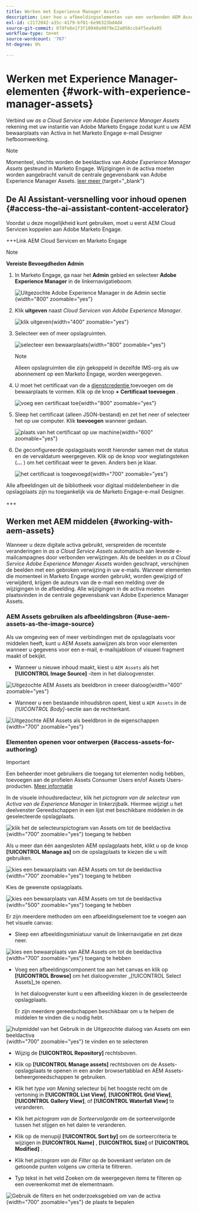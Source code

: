 ```yaml
---
title: Werken met Experience Manager Assets
description: Leer hoe u afbeeldingselementen van een verbonden AEM Assets-opslagplaats kunt gebruiken bij het ontwerpen van inhoud in Adobe Marketo Engage.
exl-id: c2172042-a35c-4179-bf81-6e96323bd4d4
source-git-commit: 87dfe8e1f3f10940a9079e22a056ccb4f5ea9a95
workflow-type: tm+mt
source-wordcount: '767'
ht-degree: 0%

---
```


# Werken met Experience Manager-elementen {#work-with-experience-manager-assets}

Verbind uw _as a Cloud Service van Adobe Experience Manager Assets_ rekening met uw instantie van Adobe Marketo Engage zodat kunt u uw AEM bewaarplaats van Activa in het Marketo Engage e-mail Designer hefboomwerking.

>[!NOTE]
>
>Momenteel, slechts worden de beeldactiva van _Adobe Experience Manager Assets_ gesteund in Marketo Engage. Wijzigingen in de activa moeten worden aangebracht vanuit de centrale gegevensbank van Adobe Experience Manager Assets. [ leer meer ](https://experienceleague.adobe.com/en/docs/experience-manager-cloud-service/content/assets/manage/manage-digital-assets) {target="_blank"}

## De AI Assistant-versnelling voor inhoud openen {#access-the-ai-assistant-content-accelerator}

Voordat u deze mogelijkheid kunt gebruiken, moet u eerst AEM Cloud Servicen koppelen aan Adobe Marketo Engage.

+++Link AEM Cloud Servicen en Marketo Engage

>[!NOTE]
>
>**Vereiste Bevoegdheden Admin**

1. In Marketo Engage, ga naar het **Admin** gebied en selecteer **Adobe Experience Manager** in de linkernavigatieboom.

   ![ Uitgezochte Adobe Experience Manager in de Admin sectie ](assets/access-the-ai-assistant-content-accelerator-1.png){width="800" zoomable="yes"}

1. Klik **uitgeven** naast _Cloud Servicen van Adobe Experience Manager_.

   ![ klik uitgeven ](assets/access-the-ai-assistant-content-accelerator-2.png){width="400" zoomable="yes"}

1. Selecteer een of meer opslagruimten.

   ![ selecteer een bewaarplaats ](assets/access-the-ai-assistant-content-accelerator-3.png){width="800" zoomable="yes"}

   >[!NOTE]
   >
   >Alleen opslagruimten die zijn gekoppeld in dezelfde IMS-org als uw abonnement op een Marketo Engage, worden weergegeven.

1. U moet het certificaat van de a [ dienstcredentie ](https://experienceleague.adobe.com/nl/docs/experience-manager-learn/getting-started-with-aem-headless/authentication/service-credentials) toevoegen om de bewaarplaats te vormen. Klik op de knop **+ Certificaat toevoegen** .

   ![ voeg een certificaat toe ](assets/access-the-ai-assistant-content-accelerator-4.png){width="800" zoomable="yes"}

1. Sleep het certificaat (alleen JSON-bestand) en zet het neer of selecteer het op uw computer. Klik **toevoegen** wanneer gedaan.

   ![ plaats van het certificaat op uw machine ](assets/access-the-ai-assistant-content-accelerator-5.png){width="600" zoomable="yes"}

1. De geconfigureerde opslagplaats wordt hieronder samen met de status en de vervaldatum weergegeven. Klik op de knop voor weglatingsteken (**...** ) om het certificaat weer te geven. Anders ben je klaar.

   ![ het certificaat is toegevoegd ](assets/access-the-ai-assistant-content-accelerator-6.png){width="700" zoomable="yes"}

Alle afbeeldingen uit de bibliotheek voor digitaal middelenbeheer in die opslagplaats zijn nu toegankelijk via de Marketo Engage-e-mail Designer.

+++

## Werken met AEM middelen {#working-with-aem-assets}

Wanneer u deze digitale activa gebruikt, verspreiden de recentste veranderingen in _as a Cloud Service Assets_ automatisch aan levende e-mailcampagnes door verbonden verwijzingen. Als de beelden in _as a Cloud Service Adobe Experience Manager Assets_ worden geschrapt, verschijnen de beelden met een gebroken verwijzing in uw e-mails. Wanneer elementen die momenteel in Marketo Engage worden gebruikt, worden gewijzigd of verwijderd, krijgen de auteurs van de e-mail een melding over de wijzigingen in de afbeelding. Alle wijzigingen in de activa moeten plaatsvinden in de centrale gegevensbank van Adobe Experience Manager Assets.

### AEM Assets gebruiken als afbeeldingsbron {#use-aem-assets-as-the-image-source}

Als uw omgeving een of meer verbindingen met de opslagplaats voor middelen heeft, kunt u AEM Assets aanwijzen als bron voor elementen wanneer u gegevens voor een e-mail, e-mailsjabloon of visueel fragment maakt of bekijkt.

* Wanneer u nieuwe inhoud maakt, kiest u `AEM Assets` als het **[!UICONTROL Image Source]** -item in het dialoogvenster.

![ Uitgezochte AEM Assets als beeldbron in creeer dialoog ](assets/work-with-experience-manager-assets-1.png){width="400" zoomable="yes"}

* Wanneer u een bestaande inhoudsbron opent, kiest u `AEM Assets` in de _[!UICONTROL Body]_-sectie aan de rechterkant.

![ Uitgezochte AEM Assets als beeldbron in de eigenschappen ](assets/work-with-experience-manager-assets-2.png){width="700" zoomable="yes"}

### Elementen openen voor ontwerpen {#access-assets-for-authoring}

>[!IMPORTANT]
>
>Een beheerder moet gebruikers die toegang tot elementen nodig hebben, toevoegen aan de profielen Assets Consumer Users en/of Assets Users-producten. [Meer informatie](https://experienceleague.adobe.com/en/docs/experience-manager-cloud-service/content/security/ims-support#managing-products-and-user-access-in-admin-console)

In de visuele inhoudsredacteur, klik het _pictogram van de selecteur van Activa van de Experience Manager_ in linkerzijbalk. Hiermee wijzigt u het deelvenster Gereedschappen in een lijst met beschikbare middelen in de geselecteerde opslagplaats.

![ klik het de selecteurspictogram van Assets om tot de beeldactiva ](assets/work-with-experience-manager-assets-3.png){width="700" zoomable="yes"} toegang te hebben

Als u meer dan één aangesloten AEM opslagplaats hebt, klikt u op de knop **[!UICONTROL Manage as]** om de opslagplaats te kiezen die u wilt gebruiken.

![ kies een bewaarplaats van AEM Assets om tot de beeldactiva ](assets/work-with-experience-manager-assets-4.png){width="700" zoomable="yes"} toegang te hebben

Kies de gewenste opslagplaats.

![ kies een bewaarplaats van AEM Assets om tot de beeldactiva ](assets/work-with-experience-manager-assets-5.png){width="500" zoomable="yes"} toegang te hebben

Er zijn meerdere methoden om een afbeeldingselement toe te voegen aan het visuele canvas:

* Sleep een afbeeldingsminiatuur vanuit de linkernavigatie en zet deze neer.

![ kies een bewaarplaats van AEM Assets om tot de beeldactiva ](assets/work-with-experience-manager-assets-6.png){width="700" zoomable="yes"} toegang te hebben

* Voeg een afbeeldingscomponent toe aan het canvas en klik op **[!UICONTROL Browse]** om het dialoogvenster _[!UICONTROL Select Assets]_te openen.

  In het dialoogvenster kunt u een afbeelding kiezen in de geselecteerde opslagplaats.

  Er zijn meerdere gereedschappen beschikbaar om u te helpen de middelen te vinden die u nodig hebt.

![ hulpmiddel van het Gebruik in de Uitgezochte dialoog van Assets om een beeldactiva ](assets/work-with-experience-manager-assets-7.png){width="700" zoomable="yes"} te vinden en te selecteren

* Wijzig de **[!UICONTROL Repository]** rechtsboven.

* Klik op **[!UICONTROL Manage assets]** rechtsboven om de Assets-opslagplaats te openen in een ander browsertabblad en AEM Assets-beheergereedschappen te gebruiken.

* Klik het _type van Mening_ selecteur bij het hoogste recht om de vertoning in **[!UICONTROL List View]**, **[!UICONTROL Grid View]**, **[!UICONTROL Gallery View]**, of **[!UICONTROL Waterfall View]** te veranderen.

* Klik het _pictogram van de Sorteervolgorde_ om de sorteervolgorde tussen het stijgen en het dalen te veranderen.

* Klik op de menupijl **[!UICONTROL Sort by]** om de sorteercriteria te wijzigen in **[!UICONTROL Name]** , **[!UICONTROL Size]** of **[!UICONTROL Modified]** .

* Klik het _pictogram van de Filter_ op de bovenkant verlaten om de getoonde punten volgens uw criteria te filtreren.

* Typ tekst in het veld Zoeken om de weergegeven items te filteren op een overeenkomst met de elementnaam.

![ Gebruik de filters en het onderzoeksgebied om van de activa ](assets/work-with-experience-manager-assets-8.png){width="700" zoomable="yes"} de plaats te bepalen
